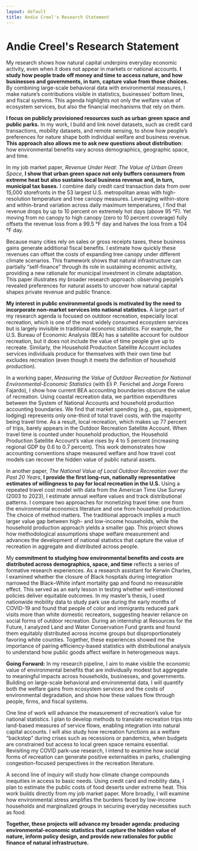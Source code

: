 ```yaml
---
layout: default
title: Andie Creel's Research Statement
---
```

# Andie Creel's Research Statement

My research shows how natural capital underpins everyday economic activity, even when it does not appear in markets or national accounts. **I study how people trade off money and time to access nature, and how businesses and governments, in turn, capture value from those choices.** By combining large-scale behavioral data with environmental measures, I make nature’s contributions visible in statistics, businesses’ bottom lines, and fiscal systems. This agenda highlights not only the welfare value of ecosystem services, but also the financial mechanisms that rely on them.



**I focus on publicly provisioned resources such as urban green space and public parks.** In my work, I build and link novel datasets, such as credit card transactions, mobility datasets, and remote sensing, to show how people’s preferences for nature shape both individual welfare and business revenue. **This approach also allows me to ask new questions about distribution**: how environmental benefits vary across demographics, geographic space, and time.

In my job market paper, *Revenue Under Heat: The Value of Urban Green Space*, **I show that urban green space not only buffers consumers from extreme heat but also sustains local business revenue and, in turn, municipal tax bases.** I combine daily credit card transaction data from over 15,000 storefronts in the 53 largest U.S. metropolitan areas with high-resolution temperature and tree canopy measures. Leveraging within-store and within-brand variation across daily maximum temperatures, I find that revenue drops by up to 10 percent on extremely hot days (above 95 °F). Yet moving from no canopy to high canopy (zero to 10 percent coverage) fully offsets the revenue loss from a 99.5 °F day and halves the loss from a 104 °F day.

Because many cities rely on sales or gross receipts taxes, these business gains generate additional fiscal benefits. I estimate how quickly these revenues can offset the costs of expanding tree canopy under different climate scenarios. This framework shows that natural infrastructure can partially “self-finance” through its role in sustaining economic activity, providing a new rationale for municipal investment in climate adaptation. This paper illustrates my broader research approach: observing people’s revealed preferences for natural assets to uncover how natural capital shapes private revenue and public finance.

**My interest in public environmental goods is motivated by the need to incorporate non-market services into national statistics.** A large part of my research agenda is focused on outdoor recreation, especially local recreation, which is one of the most widely consumed ecosystem services but is largely invisible in traditional economic statistics. For example, the U.S. Bureau of Economic Analysis (BEA) has a satellite account for outdoor recreation, but it does not include the value of time people give up to recreate. Similarly, the Household Production Satellite Account includes services individuals produce for themselves with their own time but excludes recreation (even though it meets the definition of household production).

In a working paper, *Measuring the Value of Outdoor Recreation for National Environmental-Economic Statistics* (with Eli P. Fenichel and Jorge Forero Fajardo), I show how current BEA accounting boundaries obscure the value of recreation. Using coastal recreation data, we partition expenditures between the System of National Accounts and household production accounting boundaries. We find that market spending (e.g., gas, equipment, lodging) represents only one-third of total travel costs, with the majority being travel time. As a result, local recreation, which makes up 77 percent of trips, barely appears in the Outdoor Recreation Satellite Account. When travel time is counted under household production, the Household Production Satellite Account’s value rises by 4 to 5 percent (increasing regional GDP by 0.6 to 0.7 percent). This work demonstrates how accounting conventions shape measured welfare and how travel cost models can recover the hidden value of public natural assets.

In another paper, *The National Value of Local Outdoor Recreation over the Past 20 Years*, **I provide the first long-run, nationally representative estimates of willingness to pay for local recreation in the U.S.** Using a repeated travel cost model with data from the American Time Use Survey (2003 to 2023), I estimate annual welfare values and track distributional patterns. I compare two approaches for monetizing travel time: one from the environmental economics literature and one from household production. The choice of method matters. The traditional approach implies a much larger value gap between high- and low-income households, while the household production approach yields a smaller gap. This project shows how methodological assumptions shape welfare measurement and advances the development of national statistics that capture the value of recreation in aggregate and distributed across people. 

My **commitment to studying how environmental benefits and costs are distributed across demographics, space, and time** reflects a series of formative research experiences. As a research assistant for Kerwin Charles, I examined whether the closure of Black hospitals during integration narrowed the Black–White infant mortality gap and found no measurable effect. This served as an early lesson in testing whether well-intentioned policies deliver equitable outcomes. In my master’s thesis, I used nationwide mobility data to study park use during the early months of COVID-19 and found that people of color and immigrants reduced park visits more than white domestic recreators, suggesting heavier reliance on social forms of outdoor recreation. During an internship at Resources for the Future, I analyzed Land and Water Conservation Fund grants and found them equitably distributed across income groups but disproportionately favoring white counties. Together, these experiences showed me the importance of pairing efficiency-based statistics with distributional analysis to understand how public goods affect welfare in heterogeneous ways. 

**Going Forward:** In my research pipeline, I aim to make visible the economic value of environmental benefits that are individually modest but aggregate to meaningful impacts across households, businesses, and governments. Building on large-scale behavioral and environmental data, I will quantify both the welfare gains from ecosystem services and the costs of environmental degradation, and show how these values flow through people, firms, and fiscal systems.

One line of work will advance the measurement of recreation’s value for national statistics. I plan to develop methods to translate recreation trips into land-based measures of service flows, enabling integration into natural capital accounts. I will also study how recreation functions as a welfare “backstop” during crises such as recessions or pandemics, when budgets are constrained but access to local green space remains essential. Revisiting my COVID park-use research, I intend to examine how social forms of recreation can generate positive externalities in parks, challenging congestion-focused perspectives in the recreation literature.

A second line of inquiry will study how climate change compounds inequities in access to basic needs. Using credit card and mobility data, I plan to estimate the public costs of food deserts under extreme heat. This work builds directly from my job market paper. More broadly, I will examine how environmental stress amplifies the burdens faced by low-income households and marginalized groups in securing everyday necessities such as food.

**Together, these projects will advance my broader agenda: producing environmental-economic statistics that capture the hidden value of nature, inform policy design, and provide new rationales for public finance of natural infrastructure.**



